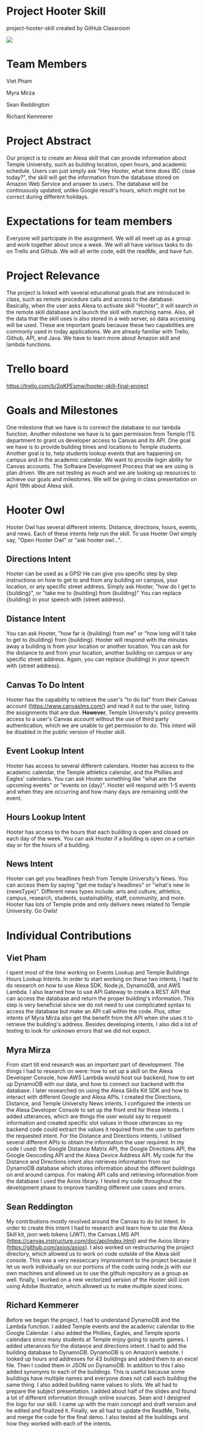 # Project Hooter Skill
project-hooter-skill created by GitHub Classroom

![](https://github.com/TempleS19CIS3296-02/project-hooter-skill/blob/master/icons/icon_solid_108.png)

# Team Members

Viet Pham

Myra Mirza

Sean Reddington

Richard Kemmerer

# Project Abstract
Our project is to create an Alexa skill that can provide information about Temple University, such as building location, open hours, and academic schedule. Users can just simply ask "Hey Hooter, what time does IBC close today?", the skill will get the information from the database stored on Amazon Web Service and answer to users. The database will be continuously updated, unlike Google result's hours, which might not be correct during different holidays.

# Expectations for team members
Everyone will partcipate in the assignment. We will all meet up as a group and work together about once a week. We will all have various tasks to do on Trello and Github. We will all write code, edit the readMe, and have fun.

# Project Relevance
The project is linked with several educational goals that are introduced in class, such as remote procedure calls and access to the database. Basically, when the user asks Alexa to activate skill "Hooter", it will search in the remote skill database and launch the skill with matching name. Also, all the data that the skill uses is also stored in a web server, so data accessing will be used. These are important goals because these two capabilities are commonly used in today applications.
We are already familiar with Trello, Github, API, and Java. We have to learn more about Amazon skill and lambda functions.

# Trello board
https://trello.com/b/2qKPEsmw/hooter-skill-final-project

# Goals and Milestones
One milestone that we have is to connect the database to our lambda function. Another milestone we have is to gain permission from Temple ITS department to grant us developer access to Canvas and its API. One goal we have is to provide building times and locations to Temple students. Another goal is to, help students lookup events that are happening on campus and in the academic calendar. We want to provide login ability for Canvas accounts.
The Software Development Process that we are using is plan driven. We are not testing as much and we are looking up resources to achieve our goals and milestones. We will be giving in class presentation on April 19th about Alexa skill.

# Hooter Owl
Hooter Owl has several different intents. Distance, directions, hours, events, and news. Each of these intents help run the skill. To use Hooter Owl simply say, "Open Hooter Owl" or "ask hooter owl...". 

## Directions Intent
Hooter can be used as a GPS! He can give you specific step by step instructions on how to get to and from any building on campus, your location, or any specific street address. Simply ask Hooter, "how do I get to {building}", or "take me to {building} from {building}" You can replace {building} in your speech with {street address}.

## Distance Intent
You can ask Hooter, "how far is {building} from me" or "how long will it take to get to {building} from {building}. Hooter will respond with the minutes away a building is from your location or another location. You can ask for the distance to and from your location, another building on campus or any specific street address. Again, you can replace {building} in your speech with {street address}.

## Canvas To Do Intent
Hooter has the capability to retrieve the user's "to do list" from their Canvas account (https://www.canvaslms.com/) and read it out to the user, listing the assignments that are due. __However__, Temple University's policy prevents access to a user's Canvas account without the use of third party authentication, which we are unable to get permission to do. This intent will be disabled in the public version of Hooter skill.

## Event Lookup Intent
Hooter has access to several different calendars. Hooter has access to the academic calendar, the Temple athletics calendar, and the Phillies and Eagles' calendars. You can ask Hooter something like "what are the upcoming events" or "events on {day}". Hooter will respond with 1-5 events and when they are occurring and how many days are remaining until the event. 

## Hours Lookup Intent
Hooter has access to the hours that each building is open and closed on each day of the week. You can ask Hooter if a building is open on a certain day or for the hours of a building.

## News Intent
Hooter can get you headlines fresh from Temple University's News. You can access them by saying "get me today's headlines" or "what's new in {newsType}". Different news types include: arts and culture, athletics, campus, research, students, sustainability, staff, community, and more. Hooter has lots of Temple pride and only delivers news related to Temple University. Go Owls!

# Individual Contributions

## Viet Pham
I spent most of the time working on Events Lookup and Temple Buildings Hours Lookup Intents. In order to start working on these two intents, I had to do research on how to use Alexa SDK, Node.js, DynamoDB, and AWS Lambda. I also learned how to use API Gateway to create a REST API that can access the database and return the proper building's information. This step is very beneficial since we do not need to use complicated syntax to access the database but make an API call within the code. Plus, other intents of Myra Mirza also get the benefit from the API when she uses it to retrieve the building's address. Besides developing intents, I also did a lot of testing to look for unknown errors that we did not expect.  

## Myra Mirza
From start till end research was an important part of development. The things I had to research on were: how to set up a skill on the Alexa Developer Console, how AWS Lambda would host our backend, how to set up DynamoDB with our data, and how to connect our backend with the database. I later researched on using the Alexa Skills Kit SDK and how to interact with different Google and Alexa APIs. I created the Directions, Distance, and Temple University News intents. I configured the intents on the Alexa Developer Console to set up the front end for these intents. I added utterances, which are things the user would say to request information and created specific slot values in those utterances so my backend code could extract the values it required from the user to perform the requested intent. For the Distance and Directions intents, I utilised several different APIs to obtain the information the user required. In my code I used: the Google Distance Matrix API, the Google Directions API, the Google Geocoding API and the Alexa Device Address API. My code for the Distance and Directions intent also retrieves information from our DynamoDB database which stores information about the different buildings on and around campus. For making API calls and retrieving information from the database I used the Axios library. I tested my code throughout the development phase to improve handling different use cases and errors. 


## Sean Reddington
My contributions mostly revolved around the Canvas to do list Intent. In order to create this intent I had to research and learn how to use the Alexa Skill kit, json web tokens (JWT), the Canvas LMS API (https://canvas.instructure.com/doc/api/index.html) and the Axios library (https://github.com/axios/axios). I also worked on restructuring the project directory, which allowed us to work on code outside of the Alexa skill console. This was a very nesseccary improvement to the project because it let us work individually on our portions of the code using node.js with our own machines and allowed us to use the github repository as a group as well. finally, I worked on a new vectorized version of the Hooter skill icon using Adobe Illustrator, which allowed us to make multiple sized icons.

## Richard Kemmerer
Before we began the project, I had to understand DynamoDB and the Lambda function. I added Temple events and the academic calendar to the Google Calendar. I also added the Phillies, Eagles, and Temple sports calendars since many students at Temple enjoy going to sports games. I added utterances for the distance and directions intent. I had to add the building database to DynamoDB. DynamoDB is on Amazon’s website. I looked up hours and addresses for 43 buildings and added them to an excel file. Then I coded them in JSON on DynamoDB. In addition to this I also added synonyms to each of the buildings. This is useful because some buildings have multiple names and everyone does not call each building the same thing. I also added building name values to slots. We all had to prepare the subject presentation. I added about half of the slides and found a lot of different information through online sources. Sean and I designed the logo for our skill. I came up with the main concept and draft version and he edited and finalized it. Finally, we all had to update the ReadMe, Trello, and merge the code for the final demo. I also tested all the buildings and how they worked with each of the intents.
